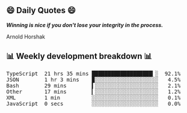 ## 😄 Daily Quotes 😄

_**Winning is nice if you don't lose your integrity in the process.**_

Arnold Horshak



## 📊 Weekly development breakdown 📊

<pre>TypeScript  21 hrs 35 mins ███████████████████▎░  92.1%
JSON        1 hr 3 mins    ▉░░░░░░░░░░░░░░░░░░░░   4.5%
Bash        29 mins        ▍░░░░░░░░░░░░░░░░░░░░   2.1%
Other       17 mins        ▎░░░░░░░░░░░░░░░░░░░░   1.2%
XML         1 min          ░░░░░░░░░░░░░░░░░░░░░   0.1%
JavaScript  0 secs         ░░░░░░░░░░░░░░░░░░░░░   0.0%</pre>